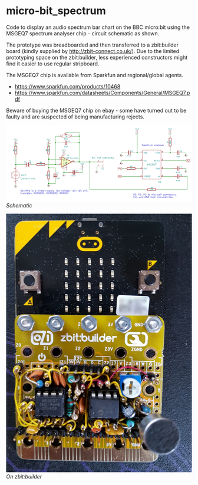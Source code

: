 # micro-bit_spectrum
Code to display an audio spectrum bar chart on the BBC micro:bit using the MSGEQ7 spectrum analyser chip - circuit schematic as shown.

The prototype was breadboarded and then transferred to a zbit:builder board (kindly supplied by http://zbit-connect.co.uk/). Due to the limited prototyping space on the zbit:builder, less experienced constructors might find it easier to use regular stripboard.

The MSGEQ7 chip is available from Sparkfun and regional/global agents. 

* https://www.sparkfun.com/products/10468
* https://www.sparkfun.com/datasheets/Components/General/MSGEQ7.pdf

Beware of buying the MSGEQ7 chip on ebay - some have turned out to be faulty and are suspected of being manufacturing rejects. 

![Image](MSGEQ7_Breakout_Board.png)
*Schematic*

![Image](zbit01.jpg)
*On zbit:builder*

